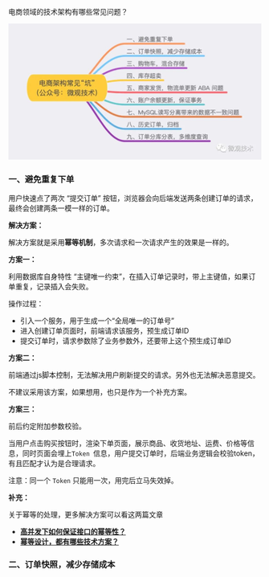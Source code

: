电商领域的技术架构有哪些常见问题？

![图片](asserts/640.jpeg)

### 一、避免重复下单

用户快速点了两次 “提交订单”  按钮，浏览器会向后端发送两条创建订单的请求，最终会创建两条一模一样的订单。

**解决方案：**

解决方案就是采用**幂等机制**，多次请求和一次请求产生的效果是一样的。

**方案一：**

利用数据库自身特性 “主键唯一约束”，在插入订单记录时，带上主键值，如果订单重复，记录插入会失败。

操作过程：

- 引入一个服务，用于生成一个“全局唯一的订单号”
- 进入创建订单页面时，前端请求该服务，预生成订单ID
- 提交订单时，请求参数除了业务参数外，还要带上这个预生成订单ID

**方案二：**

前端通过js脚本控制，无法解决用户刷新提交的请求。另外也无法解决恶意提交。

不建议采用该方案，如果想用，也只是作为一个补充方案。

**方案三：**

前后约定附加参数校验。

当用户点击购买按钮时，渲染下单页面，展示商品、收货地址、运费、价格等信息，同时页面会埋上`Token `信息，用户提交订单时，后端业务逻辑会校验token，有且匹配才认为是合理请求。

注意：同一个 `Token` 只能用一次，用完后立马失效掉。

**补充：**

关于幂等的处理，更多解决方案可以看这两篇文章

- **[高并发下如何保证接口的幂等性？](https://mp.weixin.qq.com/s?__biz=Mzg2NzYyNjQzNg==&mid=2247485064&idx=1&sn=0596c89178b7c67c92bfaaf4e44a3b1d&scene=21#wechat_redirect)**
- **[幂等设计，都有哪些技术方案？](https://mp.weixin.qq.com/s?__biz=Mzg2NzYyNjQzNg==&mid=2247489368&idx=1&sn=428dc07c9e788d217d2e357933cb8bc4&scene=21#wechat_redirect)**

### 二、订单快照，减少存储成本